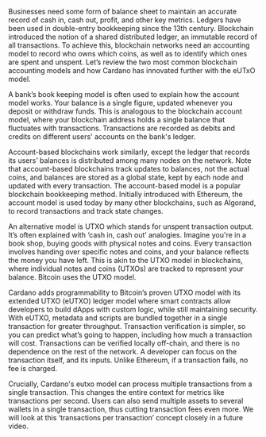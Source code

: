 Businesses need some form of balance sheet to maintain an accurate record of cash in, cash out, profit, and other key metrics. Ledgers have been used in double-entry bookkeeping since the 13th century. Blockchain introduced the notion of a shared distributed ledger, an immutable record of all transactions. To achieve this, blockchain networks need an accounting model to record who owns which coins, as well as to identify which ones are spent and unspent. Let’s review the two most common blockchain accounting models and how Cardano has innovated further with the eUTxO model.

A bank’s book keeping model is often used to explain how the account model works. Your balance is a single figure, updated whenever you deposit or withdraw funds. This is analogous to the blockchain account model, where your blockchain address holds a single balance that fluctuates with transactions. Transactions are recorded as debits and credits on different users' accounts on the bank's ledger. 

Account-based blockchains work similarly, except the ledger that records its users’ balances is distributed among many nodes on the network. Note that account-based blockchains track updates to balances, not the actual coins, and balances are stored as a global state, kept by each node and updated with every transaction. The account-based model is a popular blockchain bookkeeping method. Initially introduced with Ethereum, the account model is used today by many other blockchains, such as Algorand, to record transactions and track state changes.

An alternative model is UTXO which stands for unspent transaction output. It’s often explained with ‘cash in, cash out’ analogies. Imagine you're in a book shop, buying goods with physical notes and coins. Every transaction involves handing over specific notes and coins, and your balance reflects the money you have left. This is akin to the UTXO model in blockchains, where individual notes and coins (UTXOs) are tracked to represent your balance. Bitcoin uses the UTXO model.

Cardano adds programmability to Bitcoin’s proven UTXO model with its extended UTXO (eUTXO) ledger model where smart contracts allow developers to build dApps with custom logic, while still maintaining security. With eUTXO, metadata and scripts are bundled together in a single transaction for greater throughput. Transaction verification is simpler, so you can predict what’s going to happen, including how much a transaction will cost. Transactions can be verified locally off-chain, and there is no dependence on the rest of the network. A developer can focus on the transaction itself, and its inputs. Unlike Ethereum, if a transaction fails, no fee is charged. 

Crucially, Cardano's eutxo model can process multiple transactions from a single transaction. This changes the entire context for  metrics like transactions per second. Users can also send multiple assets to several wallets in a single transaction, thus cutting transaction fees even more. We will look at this ‘transactions per transaction’ concept closely in a future video. 

